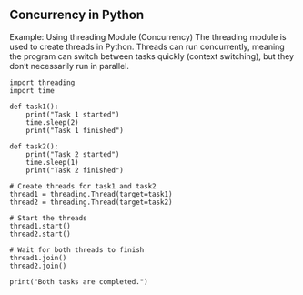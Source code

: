## Concurrency in Python

Example: Using threading Module (Concurrency)
The threading module is used to create threads in Python. Threads can run concurrently, meaning the program can switch between tasks quickly (context switching), but they don’t necessarily run in parallel.

    import threading
    import time
    
    def task1():
        print("Task 1 started")
        time.sleep(2)
        print("Task 1 finished")
    
    def task2():
        print("Task 2 started")
        time.sleep(1)
        print("Task 2 finished")
    
    # Create threads for task1 and task2
    thread1 = threading.Thread(target=task1)
    thread2 = threading.Thread(target=task2)
    
    # Start the threads
    thread1.start()
    thread2.start()
    
    # Wait for both threads to finish
    thread1.join()
    thread2.join()
    
    print("Both tasks are completed.")
